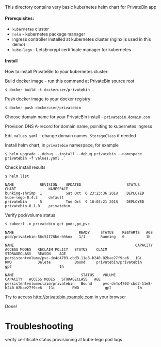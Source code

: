 This directory contains very basic kubernetes helm chart for PrivateBin app


#### Prerequisites:
- `kubernetes` cluster
- `helm` - kubernetes package manager
- ingress controller installed at kubernetes cluster
(nginx is used in this demo)
- `kube-lego` - LetsEncrypt certificate manager for kubernetes



#### Install
How to install PrivateBin to your kubernetes cluster:

Build docker image - run this command at PrivateBin source root

```
$ docker build -t dockeruser/privatebin .
```

Push docker image to your docker registry:

```
$ docker push dockeruser/privatebin
```


Choose domain name for your PrivateBin install - `privatebin.domain.com`

Provision DNS A-record for domain name, poiniting to kubernetes ingress

Edit `values.yaml` - change domain names, `StorageClass` if needed

Install helm chart, in `privatebin` namespace, for example

```
$ helm upgrade --debug --install --debug privatebin --namespace privatebin -f values.yaml .`
```

Check install results

```
$ helm list

NAME          	REVISION	UPDATED                 	STATUS  	CHART           	NAMESPACE
bunking-shrimp	1       	Sat Oct  6 23:23:36 2018	DEPLOYED	kube-lego-0.4.2 	default
privatebin    	5       	Tue Oct  9 18:02:21 2018	DEPLOYED	privatebin-0.1.0	privatebin
```

Verify pod/volume status

```
$ kubectl -n privatebin get pods,pv,pvc

NAME                              READY     STATUS    RESTARTS   AGE
pod/privatebin-86c54776bd-hhknx   1/1       Running   0          1h

NAME                                                        CAPACITY   ACCESS MODES   RECLAIM POLICY   STATUS    CLAIM                       STORAGECLASS   REASON    AGE
persistentvolume/pvc-de4c4703-cbd3-11e8-b240-02bae27f9ce6   1Gi        RWO            Delete           Bound     privatebin/privatebin       gp2                      1h

NAME                               STATUS    VOLUME                                     CAPACITY   ACCESS MODES   STORAGECLASS   AGE
persistentvolumeclaim/privatebin   Bound     pvc-de4c4703-cbd3-11e8-b240-02bae27f9ce6   1Gi        RWO            gp2            1h
```

Try to access <http://privatebin.example.com> in your browser

Done!


# Troubleshooting

verify certificate status provisioning at kube-lego pod logs




